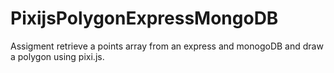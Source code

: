 # PixijsPolygonExpressMongoDB
Assigment
retrieve a points array from an express and monogoDB and draw a polygon using pixi.js.
